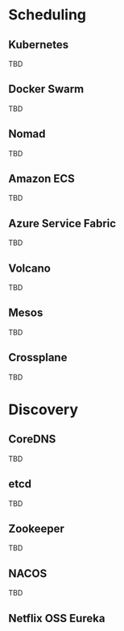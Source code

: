 # Scheduling

## Kubernetes

TBD

## Docker Swarm

TBD

## Nomad

TBD

## Amazon ECS

TBD

## Azure Service Fabric

TBD

## Volcano

TBD

## Mesos

TBD

## Crossplane

TBD


# Discovery

## CoreDNS

TBD

## etcd

TBD

## Zookeeper

TBD

## NACOS

TBD

## Netflix OSS Eureka